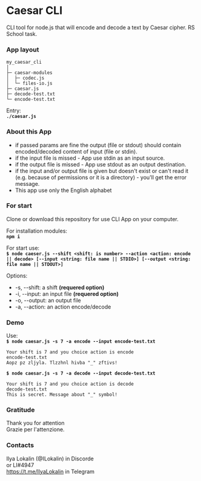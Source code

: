# Caesar CLI

CLI tool for node.js that will encode and decode a text by Caesar cipher. RS School task.

### App layout

```
my_caesar_cli
│
├─ caesar-modules
│  ├─ codec.js
│  └─ files-io.js
├─ caesar.js
├─ decode-test.txt
└─ encode-test.txt
```

Entry:<br>
**`./caesar.js`**

### About this App
- if passed params are fine the output (file or stdout) should contain encoded/decoded content of input (file or stdin).
- if the input file is missed - App use stdin as an input source.
- if the output file is missed - App use stdout as an output destination.
- if the input and/or output file is given but doesn't exist or can't read it (e.g. because of permissions or it is a directory) - you'll get the error message.
- This app use only the English alphabet

### For start

Clone or download this repository for use CLI App on your computer.

For installation modules:<br>
**`npm i`**

For start use:<br>
**`$ node caeser.js --shift <shift: is number> --action <action: encode || decode> [--input <string: file name || STDIO>] [--output <string: file name || STDOUT>]`**

Options:<br>
- -s, --shift: a shift **(requered option)**
- -i, --input: an input file **(requered option)**
- -o, --output: an output file
- -a, --action: an action encode/decode

### Demo

Use:<br>
**`$ node caesar.js -s 7 -a encode --input encode-test.txt`**

```
Your shift is 7 and you choice action is encode
encode-test.txt
Aopz pz zljyla. Tlzzhnl hivba "_" zftivs!
```

**`$ node caesar.js -s 7 -a decode --input decode-test.txt`**

```
Your shift is 7 and you choice action is decode
decode-test.txt
This is secret. Message about "_" symbol!
```

### Gratitude
Thank you for attention<br>
Grazie per l'attenzione.

### Contacts
Ilya Lokalin (@ILokalin) in Discorde<br>
or LI#4947<br>
https://t.me/IlyaLokalin in Telegram
